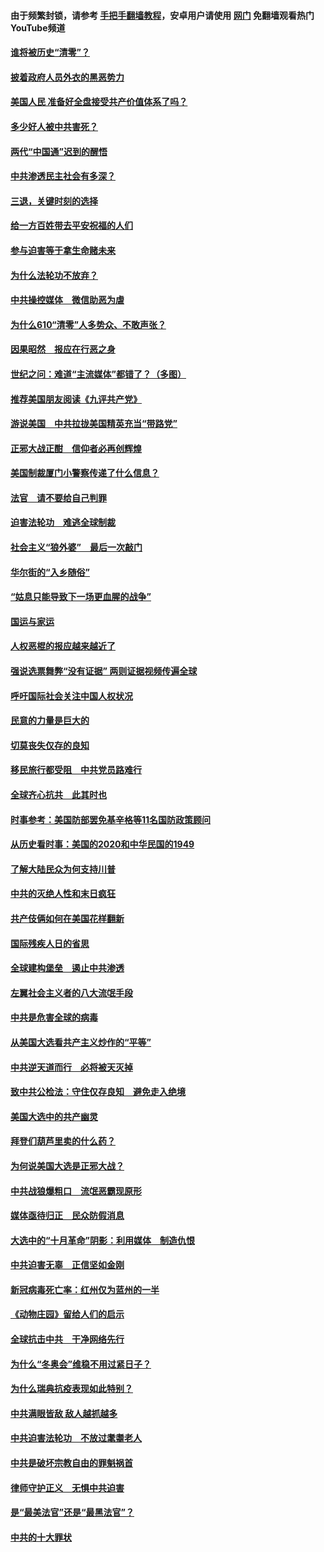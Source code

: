 #### 由于频繁封锁，请参考 [手把手翻墙教程](https://github.com/gfw-breaker/guides/wiki/)，安卓用户请使用 [网门](https://github.com/gfw-breaker/nogfw/blob/master/dl.md?t=01031100) 免翻墙观看热门YouTube频道 

#### [谁将被历史“清零”？](../pages/251/417485.md?t=01031100) 

#### [披着政府人员外衣的黑恶势力](../pages/251/417442.md?t=01031100) 

#### [美国人民 准备好全盘接受共产价值体系了吗？](../pages/251/417491.md?t=01031100) 

#### [多少好人被中共害死？](../pages/251/417144.md?t=01031100) 

#### [两代“中国通”迟到的醒悟](../pages/251/417064.md?t=01031100) 

#### [中共渗透民主社会有多深？](../pages/251/417063.md?t=01031100) 

#### [三退，关键时刻的选择](../pages/251/416969.md?t=01031100) 

#### [给一方百姓带去平安祝福的人们](../pages/251/416941.md?t=01031100) 

#### [参与迫害等于拿生命赌未来](../pages/251/416856.md?t=01031100) 

#### [为什么法轮功不放弃？](../pages/251/416864.md?t=01031100) 

#### [中共操控媒体　微信助恶为虐](../pages/251/416724.md?t=01031100) 

#### [为什么610“清零”人多势众、不敢声张？](../pages/251/416632.md?t=01031100) 

#### [因果昭然　报应在行恶之身](../pages/251/416582.md?t=01031100) 

#### [世纪之问：难道“主流媒体”都错了？（多图）](../pages/251/416571.md?t=01031100) 

#### [推荐美国朋友阅读《九评共产党》](../pages/251/416510.md?t=01031100) 

#### [游说美国　中共拉拢美国精英充当“带路党”](../pages/251/416529.md?t=01031100) 

#### [正邪大战正酣　信仰者必再创辉煌](../pages/251/416433.md?t=01031100) 

#### [美国制裁厦门小警察传递了什么信息？](../pages/251/416432.md?t=01031100) 

#### [法官　请不要给自己判罪](../pages/251/416379.md?t=01031100) 

#### [迫害法轮功　难逃全球制裁](../pages/251/416380.md?t=01031100) 

#### [社会主义“狼外婆”　最后一次敲门](../pages/251/416394.md?t=01031100) 

#### [华尔街的“入乡随俗”](../pages/251/416395.md?t=01031100) 

#### [“姑息只能导致下一场更血腥的战争”](../pages/251/416223.md?t=01031100) 

#### [国运与家运](../pages/251/416224.md?t=01031100) 

#### [人权恶棍的报应越来越近了](../pages/251/416276.md?t=01031100) 

#### [强说选票舞弊“没有证据” 两则证据视频传遍全球](../pages/251/416227.md?t=01031100) 

#### [呼吁国际社会关注中国人权状况](../pages/251/416135.md?t=01031100) 

#### [民意的力量是巨大的](../pages/251/416222.md?t=01031100) 

#### [切莫丧失仅存的良知](../pages/251/416134.md?t=01031100) 

#### [移民旅行都受阻　中共党员路难行](../pages/251/416033.md?t=01031100) 

#### [全球齐心抗共　此其时也](../pages/251/415989.md?t=01031100) 

#### [时事参考：美国防部罢免基辛格等11名国防政策顾问](../pages/251/415970.md?t=01031100) 

#### [从历史看时事：美国的2020和中华民国的1949](../pages/251/415949.md?t=01031100) 

#### [了解大陆民众为何支持川普](../pages/251/415950.md?t=01031100) 

#### [中共的灭绝人性和末日疯狂](../pages/251/415944.md?t=01031100) 

#### [共产伎俩如何在美国花样翻新](../pages/251/415908.md?t=01031100) 

#### [国际残疾人日的省思](../pages/251/415849.md?t=01031100) 

#### [全球建构堡垒　遏止中共渗透](../pages/251/415850.md?t=01031100) 

#### [左翼社会主义者的八大流氓手段](../pages/251/415802.md?t=01031100) 

#### [中共是危害全球的病毒](../pages/251/415569.md?t=01031100) 

#### [从美国大选看共产主义炒作的“平等”](../pages/251/415654.md?t=01031100) 

#### [中共逆天道而行　必将被天灭掉](../pages/251/415626.md?t=01031100) 

#### [致中共公检法：守住仅存良知　避免走入绝境](../pages/251/415627.md?t=01031100) 

#### [美国大选中的共产幽灵](../pages/251/415618.md?t=01031100) 

#### [拜登们葫芦里卖的什么药？](../pages/251/415531.md?t=01031100) 

#### [为何说美国大选是正邪大战？](../pages/251/415530.md?t=01031100) 

#### [中共战狼爆粗口　流氓恶霸现原形](../pages/251/415426.md?t=01031100) 

#### [媒体亟待归正　民众防假消息](../pages/251/415402.md?t=01031100) 

#### [大选中的“十月革命”阴影：利用媒体　制造仇恨](../pages/251/415334.md?t=01031100) 

#### [中共迫害无辜　正信坚如金刚](../pages/251/415307.md?t=01031100) 

#### [新冠病毒死亡率：红州仅为蓝州的一半](../pages/251/415164.md?t=01031100) 

#### [《动物庄园》留给人们的启示](../pages/251/415178.md?t=01031100) 

#### [全球抗击中共　干净网络先行](../pages/251/415096.md?t=01031100) 

#### [为什么“冬奥会”维稳不用过紧日子？](../pages/251/414949.md?t=01031100) 

#### [为什么瑞典抗疫表现如此特别？](../pages/251/414950.md?t=01031100) 

#### [中共满眼皆敌 敌人越抓越多](../pages/251/415053.md?t=01031100) 

#### [中共迫害法轮功　不放过耄耋老人](../pages/251/414994.md?t=01031100) 

#### [中共是破坏宗教自由的罪魁祸首](../pages/251/414901.md?t=01031100) 

#### [律师守护正义　无惧中共迫害](../pages/251/414900.md?t=01031100) 

#### [是“最美法官”还是“最黑法官”？](../pages/251/414885.md?t=01031100) 

#### [中共的十大罪状](../pages/251/414772.md?t=01031100) 

